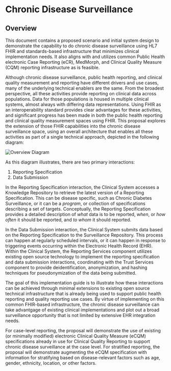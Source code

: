 # Chronic Disease Surveillance

## Overview

This document contains a proposed scenario and initial system design to demonstrate the capability to do chronic disease surveillance using HL7 FHIR and standards-based infrastructure that minimizes clinical implementation needs. It also aligns with and utilizes common Public Health electronic Case Reporting (eCR), MedMorph, and Clinical Quality Measure (CQM) reporting infrastructure as is feasible.

Although chronic disease surveillance, public health reporting, and clinical quality measurement and reporting have different drivers and use cases, many of the underlying technical enablers are the same. From the broadest perspective, all these activities provide reporting on clinical data across populations. Data for those populations is housed in multiple clinical systems, almost always with differing data representations. Using FHIR as an interoperability standard provides clear advantages for these activities, and significant progress has been made in both the public health reporting and clinical quality measurement spaces using FHIR. This proposal explores the extension of those FHIR capabilities into the chronic disease surveillance space, using an overall architecture that enables all these activities as part of a single technical approach, depicted in the following diagram:

![Overview Diagram](overview.png)

As this diagram illustrates, there are two primary interactions:

1. Reporting Specification
2. Data Submission

In the Reporting Specification interaction, the Clinical System accesses a Knowledge Repository to retrieve the latest version of a Reporting Specification. This can be disease specific, such as Chronic Diabetes Surveillance, or it can be a _program_, or collection of specifications describing a set of targets. Conceptually, the Reporting Specification provides a detailed description of _what_ data is to be reported, _when_, or _how often_ it should be reported, and _to whom_ it should reported.

In the Data Submission interaction, the Clinical System submits data based on the Reporting Specification to the Surveillance Repository. This process can happen at regularly scheduled intervals, or it can happen in response to triggering events occurring within the Electronic Health Record (EHR). Within the Clinical System, the Reporting Services component utilizes existing open source technology to implement the reporting specification and data submission interactions, coordinating with the Trust Services component to provide deidentification, anonymization, and hashing techniques for pseudonymization of the data being submitted.

The goal of this implementation guide is to illustrate how these interactions can be achieved through minimal extensions to existing open source technical infrastructure that is already being used to support public health reporting and quality reporting use cases. By virtue of implementing on this common FHIR-based infrastructure, the chronic disease surveillance can take advantgage of existing clinical implementations and plot out a broad surveillance opportunity that is not limited by extensive EHR integration needs.

For case-level reporting, the proposal will demonstrate the use of existing (or minimally modified) electronic Clinical Quality Measure (eCQM) specifications already in use for Clinical Quality Reporting to support chronic disease surveillance at the case level. For stratified reporting, the proposal will demonstrate augmenting the eCQM specification with information for stratifying based on disease-relevant factors such as age, gender, ethnicity, location, or other factors.
